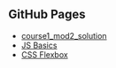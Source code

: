 ## GitHub Pages

- [course1_mod2_solution](https://artugit.github.io/Front-End-Practices/course1_mod2_solution/)
- [JS Basics](https://artugit.github.io/Front-End-Practices/js_basics/)
- [CSS Flexbox](https://artugit.github.io/Front-End-Practices/flexbox/)